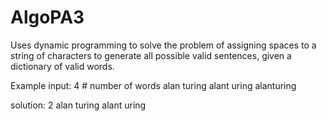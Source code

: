 AlgoPA3
=======
Uses dynamic programming to solve the problem of assigning spaces to a string of characters to generate all possible valid sentences, given a dictionary of valid words.

Example input:
4 # number of words
alan
turing
alant
uring
alanturing

solution:
2
alan turing
alant uring

